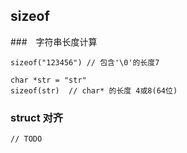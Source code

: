 ## sizeof

###　字符串长度计算

	sizeof("123456") // 包含'\0'的长度7

	char *str = "str"
    sizeof(str)  // char* 的长度 4或8(64位)

### struct 对齐

    // TODO
